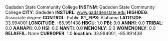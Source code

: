 
Gadsden State Community College
**INSTNM**: Gadsden State Community College
**CITY**: Gadsden
**INSTURL**: www.gadsdenstate.edu
**HIGHDEG**: Associate degree
**CONTROL**: Public
**ST_FIPS**: Alabama
**LATITUDE**: 33.994001
**LONGITUDE**: -85.991438
**HBCU**: 1.0
**PBI**: 0.0
**ANNHI**: 0.0
**TRIBAL**: 0.0
**AANAPII**: 0.0
**HSI**: 0.0
**NANTI**: 0.0
**MENONLY**: 0.0
**WOMENONLY**: 0.0
**RELAFFIL**: None
**CURROPER**: 1.0
**location**: 33.994001, -85.991438